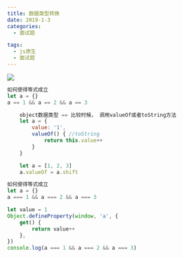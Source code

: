 ```yaml
---
title: 数据类型转换
date: 2019-1-3
categories:
  - 面试题

tags:
  - js原生
  - 面试题
---
```


![](https://cdn.jsdelivr.net/gh/levidc/blogImg/img/15.jpg)

<!-- more -->

```js
如何使得等式成立
let a = {}
a == 1 && a == 2 && a == 3
```

```js
    object数据类型 == 比较时候， 调用valueOf或者toString方法
    let a = {
        value: '1',
        valueOf() { //toString
            return this.value++
        }
    }

    let a = [1, 2, 3]
    a.valueOf = a.shift
```

```js
如何使得等式成立
let a = {}
a === 1 && a === 2 && a === 3
```

```js
let value = 1
Object.defineProperty(window, 'a', {
	get() {
		return value++
	},
})
console.log(a === 1 && a === 2 && a === 3)
```
